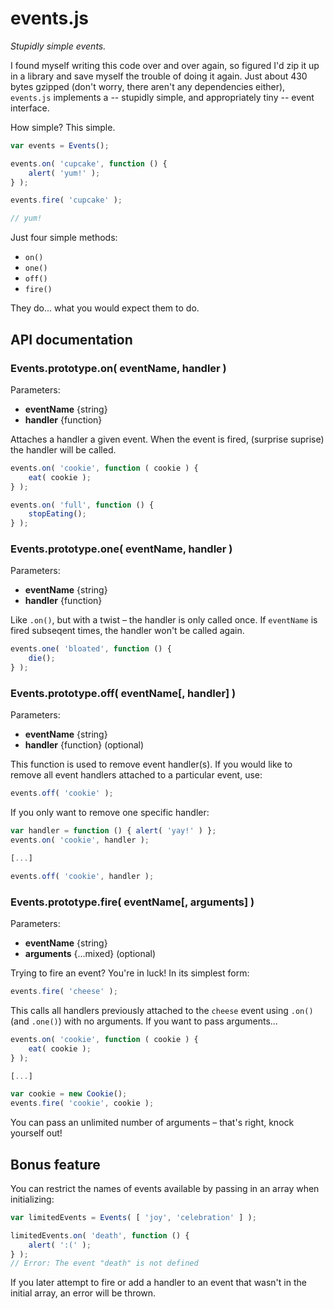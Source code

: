 events.js
=========

*Stupidly simple events.*

I found myself writing this code over and over again, so figured I'd zip it up in a library and save myself the trouble of doing it again.  Just about 430 bytes gzipped (don't worry, there aren't any dependencies either), `events.js` implements a -- stupidly simple, and appropriately tiny -- event interface.

How simple? This simple.

```js
var events = Events();

events.on( 'cupcake', function () {
	alert( 'yum!' );
} );

events.fire( 'cupcake' );

// yum!
```

Just four simple methods:

* `on()`
* `one()`
* `off()`
* `fire()`

They do... what you would expect them to do.

## API documentation
### Events.prototype.on( eventName, handler )

Parameters:

 - **eventName** {string}
 - **handler** {function}

Attaches a handler a given event. When the event is fired, (surprise suprise) the handler will be called.

```js
events.on( 'cookie', function ( cookie ) {
	eat( cookie );
} );

events.on( 'full', function () {
	stopEating();
} );
```

### Events.prototype.one( eventName, handler )

Parameters:

 - **eventName** {string}
 - **handler** {function}

Like `.on()`, but with a twist &ndash; the handler is only called once. If `eventName` is fired subseqent times, the handler won't be called again.

```js
events.one( 'bloated', function () {
	die();
} );
```

### Events.prototype.off( eventName[, handler] )

Parameters:

 - **eventName** {string}
 - **handler** {function} (optional)

This function is used to remove event handler(s). If you would like to remove all event handlers attached to a particular event, use:

```js
events.off( 'cookie' );
```

If you only want to remove one specific handler:

```js
var handler = function () { alert( 'yay!' ) };
events.on( 'cookie', handler );

[...]

events.off( 'cookie', handler );
```

### Events.prototype.fire( eventName[, arguments] )

Parameters:

 - **eventName** {string}
 - **arguments** {...mixed} (optional)

Trying to fire an event? You're in luck! In its simplest form:

```js
events.fire( 'cheese' );
```

This calls all handlers previously attached to the `cheese` event using `.on()` (and `.one()`) with no arguments. If you want to pass arguments...

```js
events.on( 'cookie', function ( cookie ) {
	eat( cookie );
} );

[...]

var cookie = new Cookie();
events.fire( 'cookie', cookie );
```

You can pass an unlimited number of arguments &ndash; that's right, knock yourself out!

## Bonus feature
You can restrict the names of events available by passing in an array when initializing:

```js
var limitedEvents = Events( [ 'joy', 'celebration' ] );

limitedEvents.on( 'death', function () {
	alert( ':(' );
} );
// Error: The event "death" is not defined
```

If you later attempt to fire or add a handler to an event that wasn't in the initial array, an error will be thrown.
